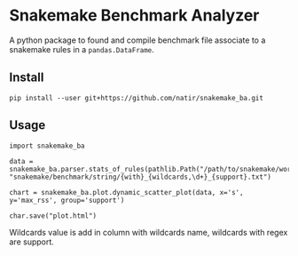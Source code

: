 # Snakemake Benchmark Analyzer

A python package to found and compile benchmark file associate to a snakemake rules in a `pandas.DataFrame`.

## Install

```
pip install --user git+https://github.com/natir/snakemake_ba.git
```

## Usage

```
import snakemake_ba

data = snakemake_ba.parser.stats_of_rules(pathlib.Path("/path/to/snakemake/working/directory"), "snakemake/benchmark/string/{with}_{wildcards,\d+}_{support}.txt")

chart = snakemake_ba.plot.dynamic_scatter_plot(data, x='s', y='max_rss', group='support')

char.save("plot.html")
```

Wildcards value is add in column with wildcards name, wildcards with regex are support.
